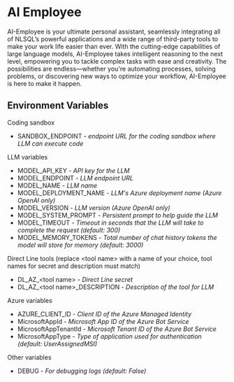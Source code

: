 # AI Employee

AI-Employee is your ultimate personal assistant, seamlessly integrating all of NLSQL’s powerful applications and a wide range of third-party tools to make your work life easier than ever. With the cutting-edge capabilities of large language models, AI-Employee takes intelligent reasoning to the next level, empowering you to tackle complex tasks with ease and creativity. The possibilities are endless—whether you're automating processes, solving problems, or discovering new ways to optimize your workflow, AI-Employee is here to make it happen.

## Environment Variables
Coding sandbox
* SANDBOX_ENDPOINT - _endpoint URL for the coding sandbox where LLM can execute code_

LLM variables
* MODEL_API_KEY - _API key for the LLM_
* MODEL_ENDPOINT - _LLM endpoint URL_
* MODEL_NAME - _LLM name_
* MODEL_DEPLOYMENT_NAME - _LLM's Azure deployment name (Azure OpenAI only)_
* MODEL_VERSION - _LLM version (Azure OpenAI only)_
* MODEL_SYSTEM_PROMPT - _Persistent prompt to help guide the LLM_
* MODEL_TIMEOUT - _Timeout in seconds that the LLM will take to complete the request (default: 300)_
* MODEL_MEMORY_TOKENS - _Total number of chat history tokens the model will store for memory (default: 3000)_

Direct Line tools
(replace \<tool name\> with a name of your choice, tool names for secret and description must match)
* DL_AZ_\<tool name\> - _Direct Line secret_
* DL_AZ_\<tool name\>_DESCRIPTION - _Description of the tool for LLM_


Azure variables
* AZURE_CLIENT_ID - _Client ID of the Azure Managed Identity_
* MicrosoftAppId - _Microsoft App ID of the Azure Bot Service_
* MicrosoftAppTenantId - _Microsoft Tenant ID of the Azure Bot Service_
* MicrosoftAppType - _Type of application used for authentication (default: UserAssignedMSI)_

Other variables
* DEBUG - _For debugging logs (default: False)_